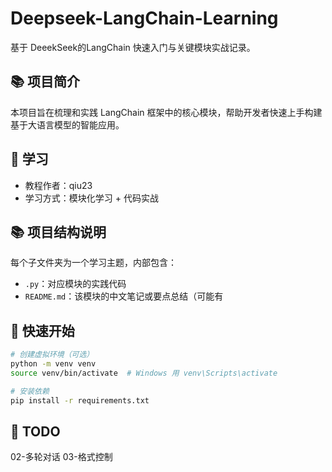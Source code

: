 # Deepseek-LangChain-Learning

基于 DeeekSeek的LangChain 快速入门与关键模块实战记录。

## 📚 项目简介

本项目旨在梳理和实践 LangChain 框架中的核心模块，帮助开发者快速上手构建基于大语言模型的智能应用。

## 🧠 学习

- 教程作者：qiu23
- 学习方式：模块化学习 + 代码实战


## 📚 项目结构说明

每个子文件夹为一个学习主题，内部包含：

- `.py`：对应模块的实践代码
- `README.md`：该模块的中文笔记或要点总结（可能有

## 🚀 快速开始

```bash
# 创建虚拟环境（可选）
python -m venv venv
source venv/bin/activate  # Windows 用 venv\Scripts\activate

# 安装依赖
pip install -r requirements.txt
```
## 📌 TODO

02-多轮对话
03-格式控制
